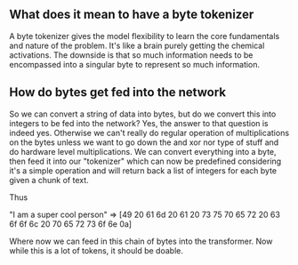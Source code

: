 ## What does it mean to have a byte tokenizer
A byte tokenizer gives the model flexibility to learn the core fundamentals and nature of the problem. It's like a brain purely getting the chemical activations.
The downside is that so much information needs to be encompassed into a singular byte to represent so much information.

## How do bytes get fed into the network
So we can convert a string of data into bytes, but do we convert this into integers to be fed into the network? Yes, the answer to that question is indeed yes.
Otherwise we can't really do regular operation of multiplications on the bytes unless we want to go down the and xor nor type of stuff and do hardware level
multiplications. We can convert everything into a byte, then feed it into our "tokenizer" which can now be predefined considering it's a simple operation and will
return back a list of integers for each byte given a chunk of text.

Thus

"I am a super cool person" => [49 20 61 6d 20 61 20 73 75 70 65 72 20 63 6f 6f 6c 20 70 65 72 73 6f 6e 0a]

Where now we can feed in this chain of bytes into the transformer. Now while this is a lot of tokens, it should be doable.